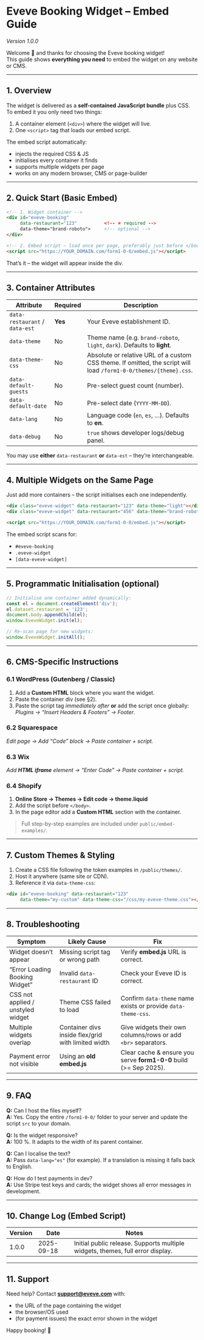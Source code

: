 # Eveve Booking Widget – Embed Guide  
*Version 1.0.0*  

Welcome 👋 and thanks for choosing the Eveve booking widget!  
This guide shows **everything you need** to embed the widget on any website or CMS.

---

## 1. Overview  

The widget is delivered as a **self-contained JavaScript bundle** plus CSS.  
To embed it you only need two things:  

1. A container element (`<div>`) where the widget will live.  
2. One `<script>` tag that loads our embed script.  

The embed script automatically:

* injects the required CSS & JS
* initialises every container it finds
* supports multiple widgets per page
* works on any modern browser, CMS or page-builder

---

## 2. Quick Start (Basic Embed)  

```html
<!-- 1. Widget container -->
<div id="eveve-booking"
     data-restaurant="123"          <!-- ⭐ required -->
     data-theme="brand-roboto">     <!-- optional -->
</div>

<!-- 2. Embed script – load once per page, preferably just before </body> -->
<script src="https://YOUR_DOMAIN.com/form1-0-0/embed.js"></script>
```

That’s it – the widget will appear inside the div.

---

## 3. Container Attributes  

| Attribute              | Required | Description                                                                 |
|------------------------|----------|-----------------------------------------------------------------------------|
| `data-restaurant` / `data-est` | **Yes** | Your Eveve establishment ID.                                                |
| `data-theme`           | No       | Theme name (e.g. `brand-roboto`, `light`, `dark`). Defaults to **light**.   |
| `data-theme-css`       | No       | Absolute or relative URL of a custom CSS theme. If omitted, the script will load `/form1-0-0/themes/{theme}.css`. |
| `data-default-guests`  | No       | Pre-select guest count (number).                                            |
| `data-default-date`    | No       | Pre-select date (`YYYY-MM-DD`).                                             |
| `data-lang`            | No       | Language code (`en`, `es`, …). Defaults to **en**.                          |
| `data-debug`           | No       | `true` shows developer logs/debug panel.                                    |

You may use **either** `data-restaurant` **or** `data-est` – they’re interchangeable.

---

## 4. Multiple Widgets on the Same Page  

Just add more containers – the script initialises each one independently.

```html
<div class="eveve-widget" data-restaurant="123" data-theme="light"></div>
<div class="eveve-widget" data-restaurant="456" data-theme="brand-roboto" data-default-guests="4"></div>

<script src="https://YOUR_DOMAIN.com/form1-0-0/embed.js"></script>
```

The embed script scans for:

* `#eveve-booking`
* `.eveve-widget`
* `[data-eveve-widget]`

---

## 5. Programmatic Initialisation (optional)  

```js
// Initialise one container added dynamically:
const el = document.createElement('div');
el.dataset.restaurant = '123';
document.body.appendChild(el);
window.EveveWidget.init(el);

// Re-scan page for new widgets:
window.EveveWidget.initAll();
```

---

## 6. CMS-Specific Instructions  

### 6.1 WordPress (Gutenberg / Classic)  

1. Add a **Custom HTML** block where you want the widget.  
2. Paste the container div (see §2).  
3. Paste the script tag *immediately after* **or** add the script once globally:
   *Plugins → “Insert Headers & Footers” → Footer*.

### 6.2 Squarespace  

*Edit page → Add “Code” block → Paste container + script.*

### 6.3 Wix  

*Add **HTML iframe** element → “Enter Code” → Paste container + script.*

### 6.4 Shopify  

1. **Online Store → Themes → Edit code → theme.liquid**  
2. Add the script before `</body>`.  
3. In the page editor add a **Custom HTML** section with the container.

> Full step-by-step examples are included under `public/embed-examples/`.

---

## 7. Custom Themes & Styling  

1. Create a CSS file following the token examples in `/public/themes/`.  
2. Host it anywhere (same site or CDN).  
3. Reference it via `data-theme-css`:

```html
<div id="eveve-booking" data-restaurant="123"
     data-theme="my-custom" data-theme-css="/css/my-eveve-theme.css"></div>
```

---

## 8. Troubleshooting  

| Symptom | Likely Cause | Fix |
|---------|--------------|-----|
| Widget doesn’t appear | Missing script tag or wrong path | Verify **embed.js** URL is correct. |
| “Error Loading Booking Widget” | Invalid `data-restaurant` ID | Check your Eveve ID is correct. |
| CSS not applied / unstyled widget | Theme CSS failed to load | Confirm `data-theme` name exists or provide `data-theme-css`. |
| Multiple widgets overlap | Container divs inside flex/grid with limited width | Give widgets their own columns/rows or add `<br>` separators. |
| Payment error not visible | Using an **old embed.js** | Clear cache & ensure you serve **form1-0-0** build (>= Sep 2025). |

---

## 9. FAQ  

**Q:** Can I host the files myself?  
**A:** Yes. Copy the entire `/form1-0-0/` folder to your server and update the script `src` to your domain.

**Q:** Is the widget responsive?  
**A:** 100 %. It adapts to the width of its parent container.

**Q:** Can I localise the text?  
**A:** Pass `data-lang="es"` (for example). If a translation is missing it falls back to English.

**Q:** How do I test payments in dev?  
**A:** Use Stripe test keys and cards; the widget shows all error messages in development.

---

## 10. Change Log (Embed Script)  

| Version | Date | Notes |
|---------|------|-------|
| 1.0.0   | 2025-09-18 | Initial public release. Supports multiple widgets, themes, full error display. |

---

## 11. Support  

Need help? Contact **support@eveve.com** with:

* the URL of the page containing the widget  
* the browser/OS used  
* (for payment issues) the exact error shown in the widget  

Happy booking! 🎉
